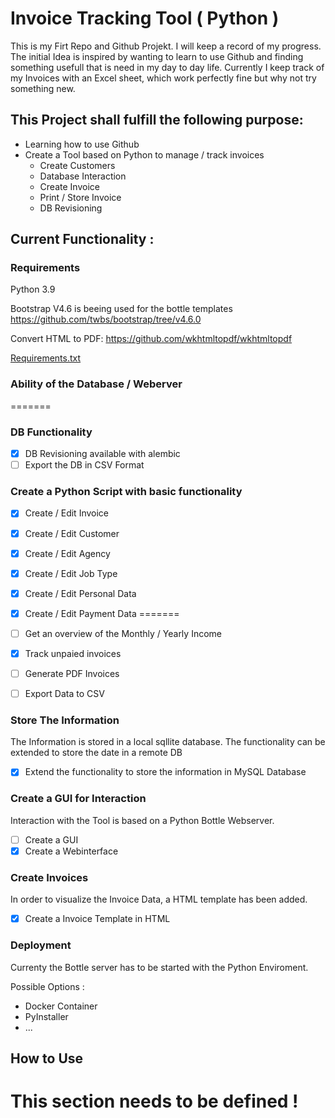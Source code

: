# Invoice Tracking Tool ( Python )

This is my Firt Repo and Github Projekt. I will keep a record of my progress. The initial Idea is inspired by wanting to learn to use Github and finding something
usefull that is need in my day to day life. Currently I keep track of my Invoices with an Excel sheet, which work perfectly fine but why not try something new.

## This Project shall fulfill the following purpose:

- Learning how to use Github
- Create a Tool based on Python to manage / track invoices
  - Create Customers
  - Database Interaction
  - Create Invoice
  - Print / Store Invoice
  - DB Revisioning

## Current Functionality :


### Requirements

Python 3.9

Bootstrap V4.6 is beeing used for the bottle templates
https://github.com/twbs/bootstrap/tree/v4.6.0

Convert HTML to PDF:
https://github.com/wkhtmltopdf/wkhtmltopdf

[Requirements.txt](recources/requirements.txt)

### Ability of the Database / Weberver
=======

### DB Functionality
- [x] DB Revisioning available with alembic
- [ ] Export the DB in CSV Format

### Create a Python Script with basic functionality

- [x] Create / Edit Invoice
- [x] Create / Edit Customer
- [x] Create / Edit Agency
- [x] Create / Edit Job Type

- [x] Create / Edit Personal Data
- [x] Create / Edit Payment Data
=======

- [ ] Get an overview of the Monthly / Yearly Income
- [x] Track unpaied invoices
- [ ] Generate PDF Invoices
- [ ] Export Data to CSV

### Store The Information

The Information is stored in a local sqllite database.
The functionality can be extended to store the date in a remote DB

- [x] Extend the functionality to store the information in MySQL Database

### Create a GUI for Interaction

Interaction with the Tool is based on a Python Bottle Webserver.

- [ ] Create a GUI
- [x] Create a Webinterface

### Create Invoices

In order to visualize the Invoice Data, a HTML template has been added.

- [x] Create a Invoice Template in HTML

### Deployment

Currenty the Bottle server has to be started with the Python Enviroment.

Possible Options :
- Docker Container
- PyInstaller
- ...

## How to Use

This section needs to be defined !
=======
